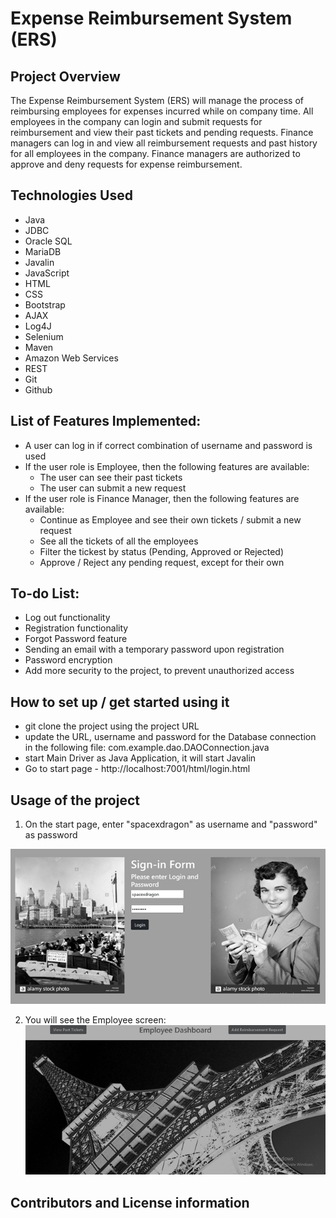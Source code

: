 # Expense Reimbursement System (ERS)
## Project Overview
The Expense Reimbursement System (ERS) will manage the process of reimbursing employees for expenses incurred while on company time. 
All employees in the company can login and submit requests for reimbursement and view their past tickets and pending requests. 
Finance managers can log in and view all reimbursement requests and past history for all employees in the company. 
Finance managers are authorized to approve and deny requests for expense reimbursement.



## Technologies Used
- Java
- JDBC
- Oracle SQL
- MariaDB
- Javalin
- JavaScript
- HTML
- CSS
- Bootstrap
- AJAX
- Log4J
- Selenium
- Maven
- Amazon Web Services
- REST
- Git
- Github

## List of Features Implemented:
- A user can log in if correct combination of username and password is used
- If the user role is Employee, then the following features are available: 
  * The user can see their past tickets
  * The user can submit a new request
- If the user role is Finance Manager, then the following features are available:
  * Continue as Employee and see their own tickets / submit a new request
  * See all the tickets of all the employees
  * Filter the tickest by status (Pending, Approved or Rejected)
  * Approve / Reject any pending request, except for their own
  
## To-do List:
- Log out functionality
- Registration functionality
- Forgot Password feature
- Sending an email with a temporary password upon registration
- Password encryption
- Add more security to the project, to prevent unauthorized access

## How to set up / get started using it
- git clone the project using the project URL
- update the URL, username and password for the Database connection in the following file: com.example.dao.DAOConnection.java
- start Main Driver as Java Application, it will start Javalin
- Go to start page - http://localhost:7001/html/login.html

## Usage of the project
1. On the start page, enter "spacexdragon" as username and "password" as password

![Alt text](https://github.com/olgamelnikoff/project-1-revature/blob/master/src/main/resources/frontend/screenshots/01_LoginPage.png "Optional title")

2. You will see the Employee screen:
![Alt text](https://github.com/olgamelnikoff/project-1-revature/blob/master/src/main/resources/frontend/screenshots/02_Employee_Dashboard.png "Optional title")

## Contributors and License information
